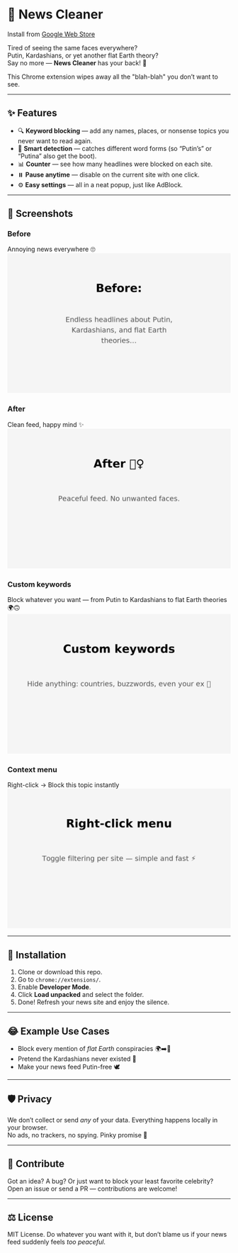 # 📰 News Cleaner  

Install from [Google Web Store](https://chrome.google.com/webstore/detail/gnpjiekbgmnapiliihemhhnfjnkagppc)

Tired of seeing the same faces everywhere?  
Putin, Kardashians, or yet another flat Earth theory?  
Say no more — **News Cleaner** has your back! 🚀  

This Chrome extension wipes away all the "blah-blah" you don’t want to see.  

---

## ✨ Features  

- 🔍 **Keyword blocking** — add any names, places, or nonsense topics you never want to read again.  
- 🤖 **Smart detection** — catches different word forms (so “Putin’s” or “Putina” also get the boot).  
- 📊 **Counter** — see how many headlines were blocked on each site.  
- ⏸️ **Pause anytime** — disable on the current site with one click.  
- ⚙️ **Easy settings** — all in a neat popup, just like AdBlock.  

---

## 📸 Screenshots  

### Before
Annoying news everywhere 🙄  
![Before](screenshots/screenshot-before.png)

### After
Clean feed, happy mind ✨  
![After](screenshots/screenshot-after.png)

### Custom keywords
Block whatever you want — from Putin to Kardashians to flat Earth theories 🌍🙃  
![Keywords](screenshots/screenshot-keywords.png)

### Context menu
Right-click → Block this topic instantly  
![Context Menu](screenshots/screenshot-context.png)

---

## 🚀 Installation  

1. Clone or download this repo.  
2. Go to `chrome://extensions/`.  
3. Enable **Developer Mode**.  
4. Click **Load unpacked** and select the folder.  
5. Done! Refresh your news site and enjoy the silence.  

---

## 😂 Example Use Cases  

- Block every mention of *flat Earth* conspiracies 🌍➡️🛑  
- Pretend the Kardashians never existed 💅  
- Make your news feed Putin-free 🕊️  

---

## 🛡️ Privacy  

We don’t collect or send *any* of your data. Everything happens locally in your browser.  
No ads, no trackers, no spying. Pinky promise 🤞  

---

## 🤝 Contribute  

Got an idea? A bug? Or just want to block your least favorite celebrity?  
Open an issue or send a PR — contributions are welcome!  

---

## ⚖️ License  

MIT License. Do whatever you want with it, but don’t blame us if your news feed suddenly feels *too peaceful*.  
